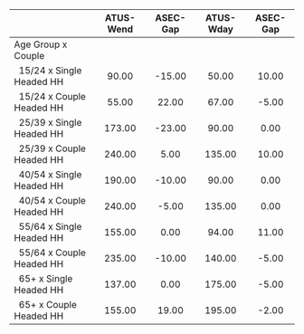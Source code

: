 
|                      |    ATUS-Wend |     ASEC-Gap |    ATUS-Wday |     ASEC-Gap |
| -------------------- | :----------: | :----------: | :----------: | :----------: |
| Age Group x Couple   |              |              |              |              |
| &nbsp;&nbsp;15/24 x Single Headed HH |        90.00 |       -15.00 |        50.00 |        10.00 |
| &nbsp;&nbsp;15/24 x Couple Headed HH |        55.00 |        22.00 |        67.00 |        -5.00 |
| &nbsp;&nbsp;25/39 x Single Headed HH |       173.00 |       -23.00 |        90.00 |         0.00 |
| &nbsp;&nbsp;25/39 x Couple Headed HH |       240.00 |         5.00 |       135.00 |        10.00 |
| &nbsp;&nbsp;40/54 x Single Headed HH |       190.00 |       -10.00 |        90.00 |         0.00 |
| &nbsp;&nbsp;40/54 x Couple Headed HH |       240.00 |        -5.00 |       135.00 |         0.00 |
| &nbsp;&nbsp;55/64 x Single Headed HH |       155.00 |         0.00 |        94.00 |        11.00 |
| &nbsp;&nbsp;55/64 x Couple Headed HH |       235.00 |       -10.00 |       140.00 |        -5.00 |
| &nbsp;&nbsp;65+ x Single Headed HH |       137.00 |         0.00 |       175.00 |        -5.00 |
| &nbsp;&nbsp;65+ x Couple Headed HH |       155.00 |        19.00 |       195.00 |        -2.00 |

